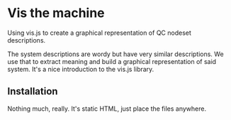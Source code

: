 # Vis the machine
Using vis.js to create a graphical representation of QC nodeset descriptions. 

The system descriptions are wordy but have very similar descriptions. We use that to extract meaning and build a graphical representation of said system. It's a nice introduction to the vis.js library. 

## Installation
Nothing much, really. It's static HTML, just place the files anywhere. 